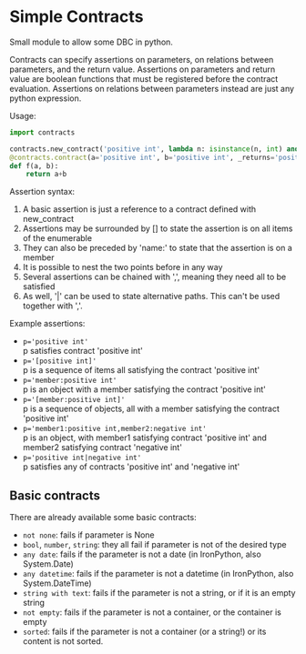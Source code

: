 # Simple Contracts

Small module to allow some DBC in python.

Contracts can specify assertions on parameters, on relations between parameters, and the return value.
Assertions on parameters and return value are boolean functions that must be registered before the contract evaluation.
Assertions on relations between parameters instead are just any python expression.

Usage:

````python
import contracts

contracts.new_contract('positive int', lambda n: isinstance(n, int) and n>0)
@contracts.contract(a='positive int', b='positive int', _returns='positive int', _constraint='a<b')
def f(a, b):
    return a+b
````

Assertion syntax:
  1. A basic assertion is just a reference to a contract defined with new_contract
  2. Assertions may be surrounded by [] to state the assertion is on all items of the enumerable
  3. They can also be preceded by 'name:' to state that the assertion is on a member
  4. It is possible to nest the two points before in any way
  5. Several assertions can be chained with ',', meaning they need all to be satisfied
  6. As well, '|' can be used to state alternative paths. This can't be used together with ','.

Example assertions:
  - `p='positive int'`  
    p  satisfies contract 'positive int'
  - `p='[positive int]'`  
    p is a sequence of items all satisfying the contract 'positive int'
  - `p='member:positive int'`  
    p is an object with a member satisfying the contract 'positive int'
  - `p='[member:positive int]'`  
    p is a sequence of objects, all with a member satisfying the contract 'positive int'
  - `p='member1:positive int,member2:negative int'`  
    p is an object, with member1 satisfying contract 'positive int' and member2 satisfying
    contract 'negative int'
  - `p='positive int|negative int'`  
    p satisfies any of contracts 'positive int' and 'negative int'

## Basic contracts
There are already available some basic contracts:
  - `not none`: fails if parameter is None
  - `bool`, `number`, `string`: they all fail if parameter is not of the desired type
  - `any date`: fails if the parameter is not a date (in IronPython, also System.Date)
  - `any datetime`: fails if the parameter is not a datetime (in IronPython, also System.DateTime)
  - `string with text`: fails if the parameter is not a string, or if it is an empty string
  - `not empty`: fails if the parameter is not a container, or the container is empty
  - `sorted`: fails if the parameter is not a container (or a string!) or its content is not sorted.
